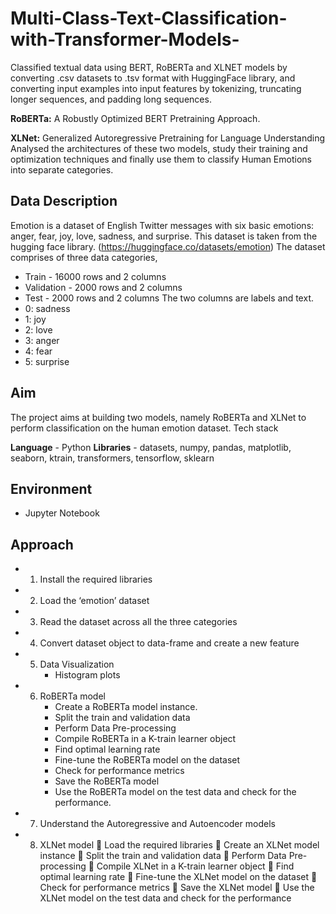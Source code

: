 # Multi-Class-Text-Classification-with-Transformer-Models-
Classified textual data using BERT, RoBERTa and XLNET models by converting .csv datasets to .tsv format with HuggingFace library, and converting input examples into input features by tokenizing, truncating longer sequences, and padding long sequences.

**RoBERTa:** A Robustly Optimized BERT Pretraining Approach.

**XLNet:** Generalized Autoregressive Pretraining for Language Understanding
Analysed the architectures of these two models, study their training and
optimization techniques and finally use them to classify Human Emotions into
separate categories.

## Data Description
Emotion is a dataset of English Twitter messages with six basic emotions: anger, fear,
joy, love, sadness, and surprise. This dataset is taken from the hugging face library.
(https://huggingface.co/datasets/emotion)
The dataset comprises of three data categories,
- Train - 16000 rows and 2 columns
- Validation - 2000 rows and 2 columns
- Test - 2000 rows and 2 columns
The two columns are labels and text.
- 0: sadness
- 1: joy
- 2: love
- 3: anger
- 4: fear
- 5: surprise

## Aim
The project aims at building two models, namely RoBERTa and XLNet to perform
classification on the human emotion dataset.
Tech stack

**Language** - Python
**Libraries** - datasets, numpy, pandas, matplotlib, seaborn, ktrain, transformers,
tensorflow, sklearn

## Environment
- Jupyter Notebook

## Approach
- 1. Install the required libraries
- 2. Load the ‘emotion’ dataset
- 3. Read the dataset across all the three categories
- 4. Convert dataset object to data-frame and create a new feature
- 5. Data Visualization
     - Histogram plots
- 6. RoBERTa model
     - Create a RoBERTa model instance.
     - Split the train and validation data
     - Perform Data Pre-processing
     - Compile RoBERTa in a K-train learner object
     - Find optimal learning rate
     - Fine-tune the RoBERTa model on the dataset
     - Check for performance metrics
     - Save the RoBERTa model
     - Use the RoBERTa model on the test data and check for the
performance.
- 7. Understand the Autoregressive and Autoencoder models
- 8. XLNet model
 Load the required libraries
 Create an XLNet model instance
 Split the train and validation data
 Perform Data Pre-processing
 Compile XLNet in a K-train learner object
 Find optimal learning rate
 Fine-tune the XLNet model on the dataset
 Check for performance metrics
 Save the XLNet model
 Use the XLNet model on the test data and check for the performance
